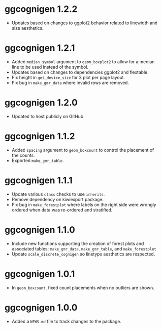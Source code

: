 # ggcognigen 1.2.2

* Updates based on changes to ggplot2 behavior related to linewidth and size aesthetics.

# ggcognigen 1.2.1

* Added `median_symbol` argument to `geom_boxplot2` to allow for a median line to be used instead of the symbol.
* Updates based on changes to dependencies ggplot2 and flextable.
* Fix height in `get_device_size` for 3 plot per page layout.
* Fix bug in `make_gmr_data` where invalid rows are removed.

# ggcognigen 1.2.0

* Updated to host publicly on GitHub.

# ggcognigen 1.1.2
* Added `spacing` argument to `geom_boxcount` to control the placement of the counts.
* Exported `make_gmr_table`.

# ggcognigen 1.1.1
* Update various `class` checks to use `inherits`.
* Remove dependency on kiwiexport package.
* Fix bug in `make_forestplot` where labels on the right side were wrongly ordered when data was re-ordered and stratified.

# ggcognigen 1.1.0

* Include new functions supporting the creation of forest plots and associated tables: `make_gmr_data`, `make_gmr_table`, and `make_forestplot`
* Update `scale_discrete_cognigen` so linetype aesthetics are respected.

# ggcognigen 1.0.1

* In `geom_boxcount`, fixed count placements when no outliers are shown.

# ggcognigen 1.0.0

* Added a `NEWS.md` file to track changes to the package.
